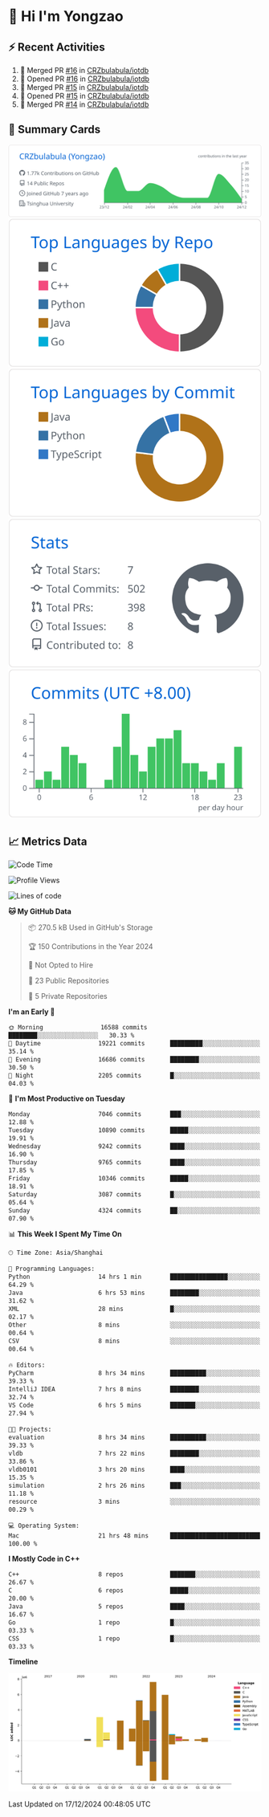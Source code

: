 # 👋 Hi I'm Yongzao

## ⚡ Recent Activities
<!--START_SECTION:activity-->
1. 🎉 Merged PR [#16](https://github.com/CRZbulabula/iotdb/pull/16) in [CRZbulabula/iotdb](https://github.com/CRZbulabula/iotdb)
2. 💪 Opened PR [#16](https://github.com/CRZbulabula/iotdb/pull/16) in [CRZbulabula/iotdb](https://github.com/CRZbulabula/iotdb)
3. 🎉 Merged PR [#15](https://github.com/CRZbulabula/iotdb/pull/15) in [CRZbulabula/iotdb](https://github.com/CRZbulabula/iotdb)
4. 💪 Opened PR [#15](https://github.com/CRZbulabula/iotdb/pull/15) in [CRZbulabula/iotdb](https://github.com/CRZbulabula/iotdb)
5. 🎉 Merged PR [#14](https://github.com/CRZbulabula/iotdb/pull/14) in [CRZbulabula/iotdb](https://github.com/CRZbulabula/iotdb)
<!--END_SECTION:activity-->

## 🎑 Summary Cards

[![](https://raw.githubusercontent.com/CRZbulabula/CRZbulabula/main/profile-summary-card-output/github/0-profile-details.svg)](https://github.com/vn7n24fzkq/github-profile-summary-cards)
[![](https://raw.githubusercontent.com/CRZbulabula/CRZbulabula/main/profile-summary-card-output/github/1-repos-per-language.svg)](https://github.com/vn7n24fzkq/github-profile-summary-cards) [![](https://raw.githubusercontent.com/CRZbulabula/CRZbulabula/main/profile-summary-card-output/github/2-most-commit-language.svg)](https://github.com/vn7n24fzkq/github-profile-summary-cards)
[![](https://raw.githubusercontent.com/CRZbulabula/CRZbulabula/main/profile-summary-card-output/github/3-stats.svg)](https://github.com/vn7n24fzkq/github-profile-summary-cards) [![](https://raw.githubusercontent.com/CRZbulabula/CRZbulabula/main/profile-summary-card-output/github/4-productive-time.svg)](https://github.com/vn7n24fzkq/github-profile-summary-cards)

## 📈 Metrics Data

<!--START_SECTION:waka-->
![Code Time](http://img.shields.io/badge/Code%20Time-770%20hrs%2057%20mins-blue)

![Profile Views](http://img.shields.io/badge/Profile%20Views-3-blue)

![Lines of code](https://img.shields.io/badge/From%20Hello%20World%20I%27ve%20Written-31.7%20million%20lines%20of%20code-blue)

**🐱 My GitHub Data** 

> 📦 270.5 kB Used in GitHub's Storage 
 > 
> 🏆 150 Contributions in the Year 2024
 > 
> 🚫 Not Opted to Hire
 > 
> 📜 23 Public Repositories 
 > 
> 🔑 5 Private Repositories 
 > 
**I'm an Early 🐤** 

```text
🌞 Morning                16588 commits       ████████░░░░░░░░░░░░░░░░░   30.33 % 
🌆 Daytime                19221 commits       █████████░░░░░░░░░░░░░░░░   35.14 % 
🌃 Evening                16686 commits       ████████░░░░░░░░░░░░░░░░░   30.50 % 
🌙 Night                  2205 commits        █░░░░░░░░░░░░░░░░░░░░░░░░   04.03 % 
```
📅 **I'm Most Productive on Tuesday** 

```text
Monday                   7046 commits        ███░░░░░░░░░░░░░░░░░░░░░░   12.88 % 
Tuesday                  10890 commits       █████░░░░░░░░░░░░░░░░░░░░   19.91 % 
Wednesday                9242 commits        ████░░░░░░░░░░░░░░░░░░░░░   16.90 % 
Thursday                 9765 commits        ████░░░░░░░░░░░░░░░░░░░░░   17.85 % 
Friday                   10346 commits       █████░░░░░░░░░░░░░░░░░░░░   18.91 % 
Saturday                 3087 commits        █░░░░░░░░░░░░░░░░░░░░░░░░   05.64 % 
Sunday                   4324 commits        ██░░░░░░░░░░░░░░░░░░░░░░░   07.90 % 
```


📊 **This Week I Spent My Time On** 

```text
🕑︎ Time Zone: Asia/Shanghai

💬 Programming Languages: 
Python                   14 hrs 1 min        ████████████████░░░░░░░░░   64.29 % 
Java                     6 hrs 53 mins       ████████░░░░░░░░░░░░░░░░░   31.62 % 
XML                      28 mins             █░░░░░░░░░░░░░░░░░░░░░░░░   02.17 % 
Other                    8 mins              ░░░░░░░░░░░░░░░░░░░░░░░░░   00.64 % 
CSV                      8 mins              ░░░░░░░░░░░░░░░░░░░░░░░░░   00.64 % 

🔥 Editors: 
PyCharm                  8 hrs 34 mins       ██████████░░░░░░░░░░░░░░░   39.33 % 
IntelliJ IDEA            7 hrs 8 mins        ████████░░░░░░░░░░░░░░░░░   32.74 % 
VS Code                  6 hrs 5 mins        ███████░░░░░░░░░░░░░░░░░░   27.94 % 

🐱‍💻 Projects: 
evaluation               8 hrs 34 mins       ██████████░░░░░░░░░░░░░░░   39.33 % 
vldb                     7 hrs 22 mins       ████████░░░░░░░░░░░░░░░░░   33.86 % 
vldb0101                 3 hrs 20 mins       ████░░░░░░░░░░░░░░░░░░░░░   15.35 % 
simulation               2 hrs 26 mins       ███░░░░░░░░░░░░░░░░░░░░░░   11.18 % 
resource                 3 mins              ░░░░░░░░░░░░░░░░░░░░░░░░░   00.29 % 

💻 Operating System: 
Mac                      21 hrs 48 mins      █████████████████████████   100.00 % 
```

**I Mostly Code in C++** 

```text
C++                      8 repos             ███████░░░░░░░░░░░░░░░░░░   26.67 % 
C                        6 repos             █████░░░░░░░░░░░░░░░░░░░░   20.00 % 
Java                     5 repos             ████░░░░░░░░░░░░░░░░░░░░░   16.67 % 
Go                       1 repo              █░░░░░░░░░░░░░░░░░░░░░░░░   03.33 % 
CSS                      1 repo              █░░░░░░░░░░░░░░░░░░░░░░░░   03.33 % 
```



**Timeline**

![Lines of Code chart](https://raw.githubusercontent.com/CRZbulabula/CRZbulabula/main/assets/bar_graph.png)


 Last Updated on 17/12/2024 00:48:05 UTC
<!--END_SECTION:waka-->

